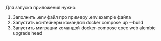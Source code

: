 Для запуска приложения нужно:
1. Заполнить .env файл про примеру .env.example файла
2. Запустить контейнеры командой docker compose up --build
3. Запустить миграции командой docker-compose exec web alembic upgrade head